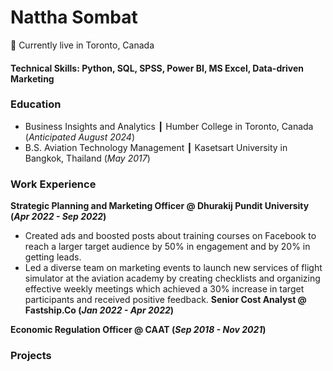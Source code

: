 # Nattha Sombat
📍 Currently live in Toronto, Canada

#### Technical Skills: Python, SQL, SPSS, Power BI, MS Excel, Data-driven Marketing

### Education
- Business Insights and Analytics ┃ Humber College in Toronto, Canada (_Anticipated August 2024_)
- B.S. Aviation Technology Management ┃ Kasetsart University in Bangkok, Thailand (_May 2017_)

### Work Experience
**Strategic Planning and Marketing Officer @ Dhurakij Pundit University (_Apr 2022 - Sep 2022_)**
  - Created ads and boosted posts about training courses on Facebook to reach a larger target audience by 50% in engagement and by 20% in getting leads.
  - Led a diverse team on marketing events to launch new services of flight simulator at the aviation academy by creating checklists and organizing effective weekly meetings which achieved a 30% increase in target participants and received positive feedback. 
**Senior Cost Analyst @ Fastship.Co (_Jan 2022 - Apr 2022_)**


**Economic Regulation Officer @ CAAT (_Sep 2018 - Nov 2021_)**



### Projects 
